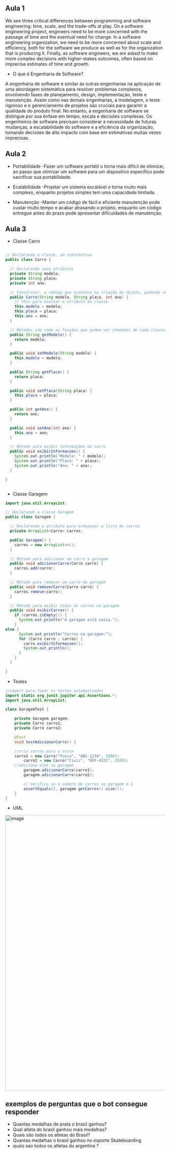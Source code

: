 ## Aula 1

We see three critical differences between programming and software engineering: time, scale, and the trade-offs at play. On a software engineering project, engineers need to be more concerned with the passage of time and the eventual need for change. In a software engineering organization, we need to be more concerned about scale and efficiency, both for the software we produce as well as for the organization that is producing it. Finally, as software engineers, we are asked to make more complex decisions with higher-stakes outcomes, often based on imprecise estimates of time and growth.

- O que é Engenharia de Software?

A engenharia de software é similar às outras engenharias na aplicação de uma abordagem sistemática para resolver problemas complexos, envolvendo fases de planejamento, design, implementação, teste e manutenção. Assim como nas demais engenharias, a modelagem, o teste rigoroso e o gerenciamento de projetos são cruciais para garantir a qualidade do produto final. No entanto, a engenharia de software se distingue por sua ênfase em tempo, escala e decisões complexas. Os engenheiros de software precisam considerar a necessidade de futuras mudanças, a escalabilidade do software e a eficiência da organização, tomando decisões de alto impacto com base em estimativas muitas vezes imprecisas.


## Aula 2

- Portabilidade
    -Fazer um software portátil o torna mais difícil de otimizar, ao passo que otimizar um software para um dispositivo específico pode sacrificar sua portabilidade.

- Ecalabilidade
    -Projetar um sistema escalável o torna muito mais complexo, enquanto projetos simples tem uma capacidade limitada.

- Manutenção
    -Manter um código de fácil e eficiente manutenção pode custar muito tempo e acabar atrasando o projeto, enquanto um código entregue antes do prazo pode apresentar dificuldades de manutenção.



## Aula 3

- Classe Carro
```java

// Declarando a classe, um substantivo
public class Carro {

  // Declarando seus atributos
  private String modelo;
  private String placa;
  private int ano;

  // Construtor, o código que acontece na criação do objeto, podendo ser passado argumentos para utilizar na lógica
  public Carro(String modelo, String placa, int ano) {
    // this para acessar o atributo da classe
    this.modelo = modelo;
    this.placa = placa;
    this.ano = ano;
  }

  // Métodos são como as funções que podem ser chamadas de cada classe, como uma maneira de solicitar um retorno ou efetuar uma operação
  public String getModelo() {
    return modelo;
  }

  public void setModelo(String modelo) {
    this.modelo = modelo;
  }

  public String getPlaca() {
    return placa;
  }

  public void setPlaca(String placa) {
    this.placa = placa;
  }

  public int getAno() {
    return ano;
  }

  public void setAno(int ano) {
    this.ano = ano;
  }

  // Método para exibir informações do carro
  public void exibirInformacoes() {
    System.out.println("Modelo: " + modelo);
    System.out.println("Placa: " + placa);
    System.out.println("Ano: " + ano);
  }

}



```

- Classe Garagem
```java
import java.util.ArrayList;

// Declarando a classe Garagem
public class Garagem {

  // Declarando o atributo para armazenar a lista de carros
  private ArrayList<Carro> carros;

  public Garagem() {
    carros = new ArrayList<>();
  }

  // Método para adicionar um carro a garagem
  public void adicionarCarro(Carro carro) {
    carros.add(carro);
  }

  // Método para remover um carro da garagem
  public void removerCarro(Carro carro) {
    carros.remove(carro);
  }

  // Método para exibir todos os carros na garagem
  public void exibirCarros() {
    if (carros.isEmpty()) {
      System.out.println("A garagem está vazia.");
    }
else {
      System.out.println("Carros na garagem:");
      for (Carro carro : carros) {
        carro.exibirInformacoes();
        System.out.println();
      }
    }
  }

}

```

- Testes

```java
//import para fazer os testes automatizados
import static org.junit.jupiter.api.Assertions.*;
import java.util.ArrayList;

class GaragemTest {

    private Garagem garagem;
    private Carro carro1;
    private Carro carro2;

    @Test
    void testAdicionarCarro() {

	//cria carros para o teste
	carro1 = new Carro("Fusca", "ABC-1234", 1980);
        carro2 = new Carro("Civic", "DEF-4321", 2020);
	//adiciona eles na garagem
        garagem.adicionarCarro(carro1);
        garagem.adicionarCarro(carro2);

        // Verifica se o número de carros na garagem é 2
        assertEquals(2, garagem.getCarros().size());
    }
}

```

- UML

<img width="865" alt="image" src="https://github.com/user-attachments/assets/1b919484-ba08-49e5-b9f2-ad8737b325a4">




## exemplos de perguntas que o bot consegue responder

* Quantas medalhas de prata o brasil ganhou?
* Qual atleta do brasil ganhou mais medalhas?
* Quais são todos os atletas do Brasil?
* Quantas medalhas o brasil ganhou no esporte Skateboarding
* quais sao todos os atletas do argentina ?
